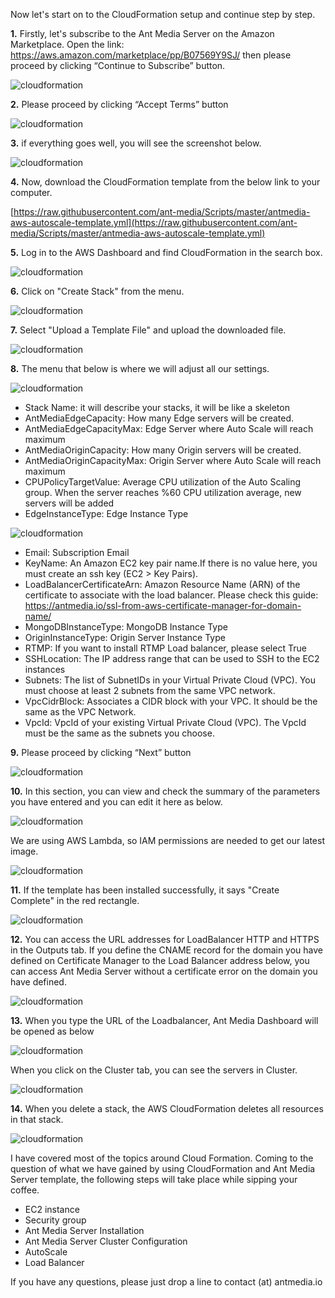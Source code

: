 Now let's start on to the CloudFormation setup and continue step by step.

**1.** Firstly, let's subscribe to the Ant Media Server on the Amazon Marketplace. Open the link: https://aws.amazon.com/marketplace/pp/B07569Y9SJ/ then please proceed by clicking “Continue to Subscribe” button.

![cloudformation](images/cloudformation/cloudformation-marketplace-1.png)

**2.** Please proceed by clicking “Accept Terms” button

![cloudformation](images/cloudformation/cloudformation-marketplace-2.png)

**3.** if everything goes well, you will see the screenshot below.

![cloudformation](images/cloudformation/cloudformation-marketplace-3.png)

**4.** Now, download the CloudFormation template from the below link to your computer.

[https://raw.githubusercontent.com/ant-media/Scripts/master/antmedia-aws-autoscale-template.yml](https://raw.githubusercontent.com/ant-media/Scripts/master/antmedia-aws-autoscale-template.yml)

**5.** Log in to the AWS Dashboard and find CloudFormation in the search box.

![cloudformation](images/cloudformation/AntMedia-CloudFormation-1.png)

**6.** Click on "Create Stack" from the menu.

![cloudformation](images/cloudformation/AntMedia-CloudFormation-2.png)

**7.** Select "Upload a Template File" and upload the downloaded file.

![cloudformation](images/cloudformation/AntMedia-CloudFormation-3.png)

**8.** The menu that below is where we will adjust all our settings.

![cloudformation](images/cloudformation/AntMedia-CloudFormation-4.png)

- Stack Name: it will describe your stacks, it will be like a skeleton
- AntMediaEdgeCapacity: How many Edge servers will be created.
- AntMediaEdgeCapacityMax: Edge Server where Auto Scale will reach maximum
- AntMediaOriginCapacity: How many Origin servers will be created.
- AntMediaOriginCapacityMax: Origin Server where Auto Scale will reach maximum
- CPUPolicyTargetValue: Average CPU utilization of the Auto Scaling group. When the server reaches %60 CPU utilization average, new servers will be added
- EdgeInstanceType: Edge Instance Type

![cloudformation](images/cloudformation/AntMedia-CloudFormation-4-1.png)

- Email: Subscription Email
- KeyName: An Amazon EC2 key pair name.If there is no value here, you must create an ssh key (EC2 > Key Pairs).
- LoadBalancerCertificateArn: Amazon Resource Name (ARN) of the certificate to associate with the load balancer. Please check this guide: https://antmedia.io/ssl-from-aws-certificate-manager-for-domain-name/
- MongoDBInstanceType: MongoDB Instance Type
- OriginInstanceType: Origin Server Instance Type
- RTMP: If you want to install RTMP Load balancer, please select True
- SSHLocation: The IP address range that can be used to SSH to the EC2 instances
- Subnets: The list of SubnetIDs in your Virtual Private Cloud (VPC). You must choose at least 2 subnets from the same VPC network.
- VpcCidrBlock: Associates a CIDR block with your VPC. It should be the same as the VPC Network.
- VpcId: VpcId of your existing Virtual Private Cloud (VPC). The VpcId must be the same as the subnets you choose.

**9.** Please proceed by clicking “Next” button

![cloudformation](images/cloudformation/AntMedia-CloudFormation-5.png)

**10.** In this section, you can view and check the summary of the parameters you have entered and you can edit it here as below.

![cloudformation](images/cloudformation/AntMedia-CloudFormation-6.png)

We are using AWS Lambda, so IAM permissions are needed to get our latest image.

![cloudformation](images/cloudformation/AntMedia-CloudFormation-6-1.png)

**11.** If the template has been installed successfully, it says "Create Complete" in the red rectangle.

![cloudformation](images/cloudformation/AntMedia-CloudFormation-7.png)

**12.** You can access the URL addresses for LoadBalancer HTTP and HTTPS in the Outputs tab. If you define the CNAME record for the domain you have defined on Certificate Manager to the Load Balancer address below, you can access Ant Media Server without a certificate error on the domain you have defined.

![cloudformation](images/cloudformation/AntMedia-CloudFormation-8.png)

**13.** When you type the URL of the Loadbalancer, Ant Media Dashboard will be opened as below

![cloudformation](images/cloudformation/login.png)

When you click on the Cluster tab, you can see the servers in Cluster.

![cloudformation](images/cloudformation/AntMedia-CloudFormation-9.png)

**14.** When you delete a stack, the AWS CloudFormation deletes all resources in that stack.

![cloudformation](images/cloudformation/AntMedia-CloudFormation-10.png)

I have covered most of the topics around Cloud Formation. Coming to the question of what we have gained by using CloudFormation and Ant Media Server template, the following steps will take place while sipping your coffee.

- EC2 instance
- Security group
- Ant Media Server Installation
- Ant Media Server Cluster Configuration
- AutoScale
- Load Balancer

If you have any questions, please just drop a line to contact (at) antmedia.io
